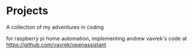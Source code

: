 # Projects
A collection of my adventures in coding

for raspberry pi home automation, implementing andrew vavrek's code at https://github.com/vavrek/openassistant
